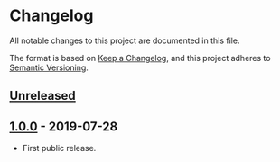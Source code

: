 # Changelog

All notable changes to this project are documented in this file.

The format is based on [Keep a Changelog](https://keepachangelog.com/en/1.0.0/),
and this project adheres to [Semantic Versioning](https://semver.org/spec/v2.0.0.html).

## [Unreleased]

## [1.0.0] - 2019-07-28

- First public release.

[Unreleased]: https://github.com/ipregistry/ipregistry-javascript/compare/1.0.0...HEAD
[1.0.0]: https://github.com/ipregistry/ipregistry-javascript/releases/tag/1.0.0
